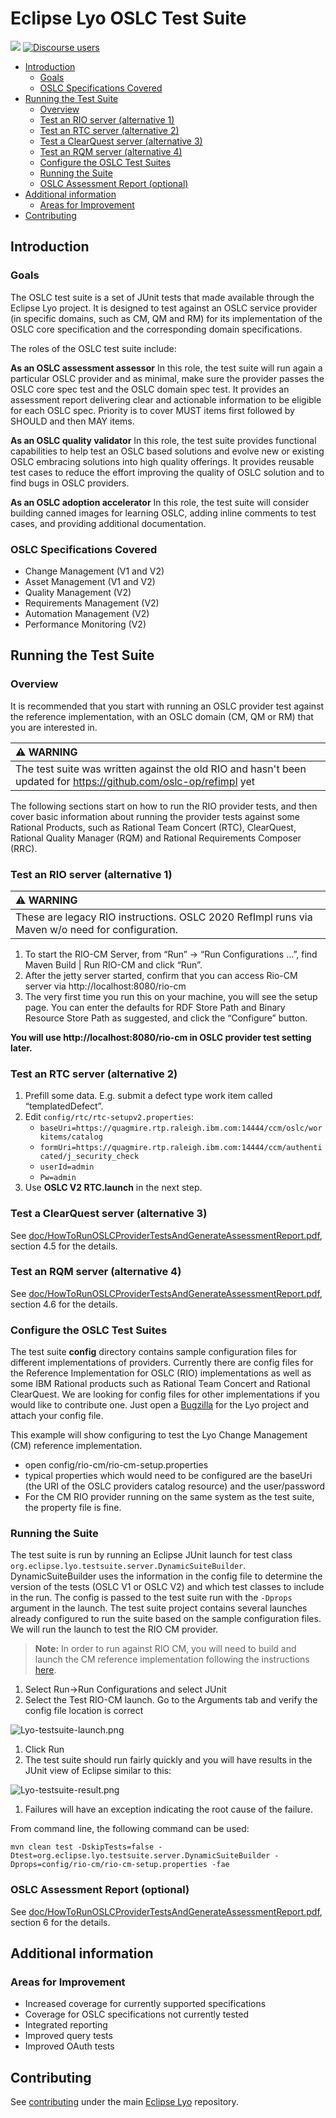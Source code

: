 # Eclipse Lyo OSLC Test Suite

[![](https://img.shields.io/badge/project-Eclipse%20Lyo-blue?color=418eeb)](https://github.com/eclipse/lyo)
[![Discourse users](https://img.shields.io/discourse/users?color=28bd84&server=https%3A%2F%2Fforum.open-services.net%2F)](https://forum.open-services.net/)

- [Introduction](#introduction)
  - [Goals](#goals)
  - [OSLC Specifications Covered](#oslc-specifications-covered)
- [Running the Test Suite](#running-the-test-suite)
  - [Overview](#overview)
  - [Test an RIO server (alternative 1)](#test-an-rio-server-alternative-1)
  - [Test an RTC server (alternative 2)](#test-an-rtc-server-alternative-2)
  - [Test a ClearQuest server (alternative 3)](#test-a-clearquest-server-alternative-3)
  - [Test an RQM server (alternative 4)](#test-an-rqm-server-alternative-4)
  - [Configure the OSLC Test Suites](#configure-the-oslc-test-suites)
  - [Running the Suite](#running-the-suite)
  - [OSLC Assessment Report (optional)](#oslc-assessment-report-optional)
- [Additional information](#additional-information)
  - [Areas for Improvement](#areas-for-improvement)
- [Contributing](#contributing)

## Introduction

### Goals

The OSLC test suite is a set of JUnit tests that made available through the Eclipse Lyo project. It is designed to test against an OSLC service provider (in specific domains, such as CM, QM and RM) for its implementation of the OSLC core specification and the corresponding domain specifications.

The roles of the OSLC test suite include:

**As an OSLC assessment assessor**
In this role, the test suite will run again a particular OSLC provider and as minimal, make sure the provider passes the OSLC core spec test and the OSLC domain spec test. It provides an assessment report delivering clear and actionable information to be eligible for each OSLC spec. Priority is to cover MUST items first followed by SHOULD and then MAY items.   

**As an OSLC quality validator**
In this role, the test suite provides functional capabilities to help test an OSLC based solutions and evolve new or existing OSLC embracing solutions into high quality offerings. It provides reusable test cases to reduce the effort improving the quality of OSLC solution and to find bugs in OSLC providers.

**As an OSLC adoption accelerator**
In this role, the test suite will consider building canned images for learning OSLC, adding inline comments to test cases, and providing additional documentation.

### OSLC Specifications Covered

-   Change Management (V1 and V2)
-   Asset Management (V1 and V2)
-   Quality Management (V2)
-   Requirements Management (V2)
-   Automation Management (V2)
-   Performance Monitoring (V2)

## Running the Test Suite

### Overview

It is recommended that you start with running an OSLC provider test against the reference implementation, with an OSLC domain (CM, QM or RM) that you are interested in.

| :warning: WARNING                                             |
|:--------------------------------------------------------------|
| The test suite was written against the old RIO and hasn't been updated for https://github.com/oslc-op/refimpl yet |

The following sections start on how to run the RIO provider tests, and then cover basic information about running the provider tests against some Rational Products, such as Rational Team Concert (RTC), ClearQuest, Rational Quality Manager (RQM) and Rational Requirements Composer (RRC). 

### Test an RIO server (alternative 1)

| :warning: WARNING                                             |
|:--------------------------------------------------------------|
| These are legacy RIO instructions. OSLC 2020 RefImpl runs via Maven w/o need for configuration. |

1. To start the RIO-CM Server, from “Run” -> “Run Configurations …”, find Maven Build | Run RIO-CM and click “Run”.
1. After the jetty server started, confirm that you can access Rio-CM server via 
http://localhost:8080/rio-cm
1. The very first time you run this on your machine, you will see the setup page. You can enter the defaults for RDF Store Path and Binary Resource Store Path as suggested, and click the “Configure” button. 

**You will use http://localhost:8080/rio-cm in OSLC provider test setting later.**

### Test an RTC server (alternative 2)

1. Prefill some data. E.g. submit a defect type work item called “templatedDefect”.
1. Edit `config/rtc/rtc-setupv2.properties`:
   - `baseUri=https://quagmire.rtp.raleigh.ibm.com:14444/ccm/oslc/workitems/catalog`
   - `formUri=https://quagmire.rtp.raleigh.ibm.com:14444/ccm/authenticated/j_security_check`
   - `userId=admin`
   - `Pw=admin`
1. Use **OSLC V2 RTC.launch** in the next step.

### Test a ClearQuest server (alternative 3)

See [doc/HowToRunOSLCProviderTestsAndGenerateAssessmentReport.pdf](doc/HowToRunOSLCProviderTestsAndGenerateAssessmentReport.pdf), section 4.5 for the details.

### Test an RQM server (alternative 4)

See [doc/HowToRunOSLCProviderTestsAndGenerateAssessmentReport.pdf](doc/HowToRunOSLCProviderTestsAndGenerateAssessmentReport.pdf), section 4.6 for the details.


### Configure the OSLC Test Suites

The test suite **config** directory contains sample configuration files
for different implementations of providers. Currently there are config
files for the Reference Implementation for OSLC (RIO) implementations as
well as some IBM Rational products such as Rational Team Concert and
Rational ClearQuest. We are looking for config files for other
implementations if you would like to contribute one. Just open a
[Bugzilla](http://bugs.eclipse.org) for the Lyo project and attach your
config file.

This example will show configuring to test the Lyo Change Management
(CM) reference implementation.

-   open config/rio-cm/rio-cm-setup.properties
-   typical properties which would need to be configured are the baseUri
    (the URI of the OSLC providers catalog resource) and the
    user/password
-   For the CM RIO provider running on the same system as the test
    suite, the property file is fine.

### Running the Suite

The test suite is run by running an Eclipse JUnit launch for test class
`org.eclipse.lyo.testsuite.server.DynamicSuiteBuilder`.
DynamicSuiteBuilder uses the information in the config file to determine
the version of the tests (OSLC V1 or OSLC V2) and which test classes to
include in the run. The config is passed to the test suite run with the
`-Dprops` argument in the launch. The test suite project contains
several launches already configured to run the suite based on the sample
configuration files. We will run the launch to test the RIO CM provider.


> **Note:** In order to run against RIO CM, you will need to build and
> launch the CM reference implementation following the instructions
> [here](http://wiki.eclipse.org/Lyo/BuildRIO).


1.   Select Run-&gt;Run Configurations and select JUnit
2.   Select the Test RIO-CM launch. Go to the Arguments tab and verify
    the config file location is correct

![](doc/img/3-Lyo-testsuite-launch.png "Lyo-testsuite-launch.png")

1.   Click Run
2.   The test suite should run fairly quickly and you will have results
    in the JUnit view of Eclipse similar to this:

![](doc/img/4-Lyo-testsuite-result.png "Lyo-testsuite-result.png")

1.   Failures will have an exception indicating the root cause of the
    failure.

From command line, the following command can be used:

    mvn clean test -DskipTests=false -Dtest=org.eclipse.lyo.testsuite.server.DynamicSuiteBuilder -Dprops=config/rio-cm/rio-cm-setup.properties -fae

### OSLC Assessment Report (optional)

See [doc/HowToRunOSLCProviderTestsAndGenerateAssessmentReport.pdf](doc/HowToRunOSLCProviderTestsAndGenerateAssessmentReport.pdf), section 6 for the details.

## Additional information

### Areas for Improvement

-   Increased coverage for currently supported specifications
-   Coverage for OSLC specifications not currently tested
-   Integrated reporting
-   Improved query tests
-   Improved OAuth tests

## Contributing

See [contributing](https://github.com/eclipse/lyo#contributing) under the main [Eclipse Lyo](https://github.com/eclipse/lyo) repository.
